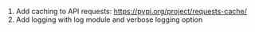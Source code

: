 1. Add caching to API requests: https://pypi.org/project/requests-cache/
1. Add logging with log module and verbose logging option
